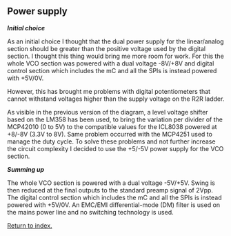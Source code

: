 ## Power supply

***Initial choice***

As an initial choice I thought that the dual power supply for the linear/analog section should be greater than the positive voltage used by the digital section.
I thought this thing would bring me more room for work. 
For this the whole VCO section was powered with a dual voltage -8V/+8V and digital control section which includes the mC and all the SPIs is instead powered with +5V/0V.

However, this has brought me problems with digital potentiometers that cannot withstand voltages higher than the supply voltage on the R2R ladder.

As visible in the previous version of the diagram, a level voltage shifter based on the LM358 has been used, to bring the variation per divider of the MCP42010 (0 to 5V) to the compatible values for the ICL8038 powered at +8/-8V (3.3V to 8V).
Same problem occurred with the MCP4251 used to manage the duty cycle.
To solve these problems and not further increase the circuit complexity I decided to use the +5/-5V power supply for the VCO section.

***Summing up***

The whole VCO section is powered with a dual voltage -5V/+5V. Swing is then reduced at the final outputs to the standard preamp signal of 2Vpp.
The digital control section which includes the mC and all the SPIs is instead powered with +5V/0V.
An EMC/EMI differential-mode (DM) filter is used on the mains power line and no switching technology is used.

[Return to index.](README.md)
